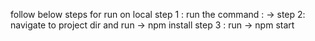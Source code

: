 follow below steps for run on local
step 1 : run the command : ->
step 2: navigate to project dir and run  -> npm install
step 3 : run -> npm start 



